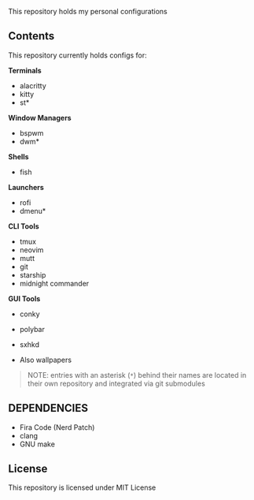 
This repository holds my personal configurations

## Contents
This repository currently holds configs for:

**Terminals**
* alacritty
* kitty
* st*

**Window Managers**
* bspwm
* dwm*

**Shells**
* fish

**Launchers**
* rofi
* dmenu*

**CLI Tools**
* tmux
* neovim
* mutt
* git
* starship          
* midnight commander

**GUI Tools**
* conky
* polybar
* sxhkd    

* Also wallpapers

> NOTE: entries with an asterisk (`*`) behind their names are located in their own repository and integrated via git submodules

## DEPENDENCIES
* Fira Code (Nerd Patch)
* clang 
* GNU make

## License
This repository is licensed under MIT License
